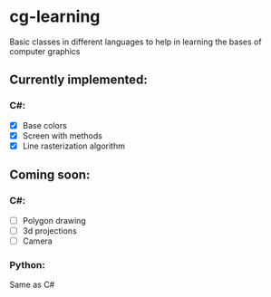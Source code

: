 # cg-learning

Basic classes in different languages to help in learning the bases of computer graphics

## Currently implemented:
### C\#:
- [x] Base colors
- [x] Screen with methods
- [x] Line rasterization algorithm

## Coming soon:
### C\#:
- [ ] Polygon drawing
- [ ] 3d projections
- [ ] Camera

### Python:
Same as C\#
